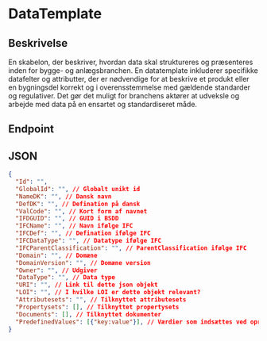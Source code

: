 # DataTemplate

## Beskrivelse

En skabelon, der beskriver, hvordan data skal struktureres og præsenteres inden for bygge- og anlægsbranchen. En datatemplate inkluderer specifikke datafelter og attributter, der er nødvendige for at beskrive et produkt eller en bygningsdel korrekt og i overensstemmelse med gældende standarder og regulativer. Det gør det muligt for branchens aktører at udveksle og arbejde med data på en ensartet og standardiseret måde.

## Endpoint

## JSON

```json
{
  "Id": "",
  "GlobalId": "", // Globalt unikt id
  "NameDK": "", // Dansk navn
  "DefDK": "", // Defination på dansk
  "ValCode": "", // Kort form af navnet
  "IFDGUID": "", // GUID i BSDD
  "IFCName": "", // Navn ifølge IFC
  "IFCDef": "", // Defination ifølge IFC
  "IFCDataType": "", // Datatype ifølge IFC
  "IFCParentClassification": "", // ParentClassification ifølge IFC
  "Domain": "", // Domæne
  "DomainVersion": "", // Domæne version
  "Owner": "", // Udgiver
  "DataType": "", // Data type
  "URI": "", // Link til dette json objekt
  "LOI": "", // I hvilke LOI er dette objekt relevant?
  "Attributesets": "", // Tilknyttet attributesets
  "Propertysets": [], // Tilknyttet propertysets
  "Documents": [], // Tilknyttet dokumenter
  "PredefinedValues": [{"key:value"}], // Værdier som indsættes ved oprettelse
}
```
